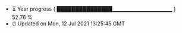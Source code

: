 - ⏳ Year progress { ███████████████▁▁▁▁▁▁▁▁▁▁▁▁▁▁▁ } 52.76 %
- ⏰ Updated on Mon, 12 Jul 2021 13:25:45 GMT

